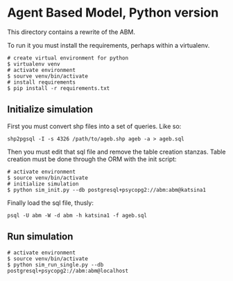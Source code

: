 
# Agent Based Model, Python version

This directory contains a rewrite of the ABM.

To run it you must install the requirements, perhaps within a virtualenv.

    # create virtual environment for python
    $ virtualenv venv
    # activate environment
    $ sourve venv/bin/activate
    # install requirements
    $ pip install -r requirements.txt


## Initialize simulation

First you must convert shp files into a set of queries. Like so:

    shp2pgsql -I -s 4326 /path/to/ageb.shp ageb -a > ageb.sql

Then you must edit that sql file and remove the table creation stanzas.
Table creation must be done through the ORM with the init script:

    # activate environment
    $ source venv/bin/activate
    # initialize simulation
    $ python sim_init.py --db postgresql+psycopg2://abm:abm@katsina1

Finally load the sql file, thusly:

    psql -U abm -W -d abm -h katsina1 -f ageb.sql


## Run simulation

    # activate environment
    $ source venv/bin/activate
    $ python sim_run_single.py --db postgresql+psycopg2://abm:abm@localhost